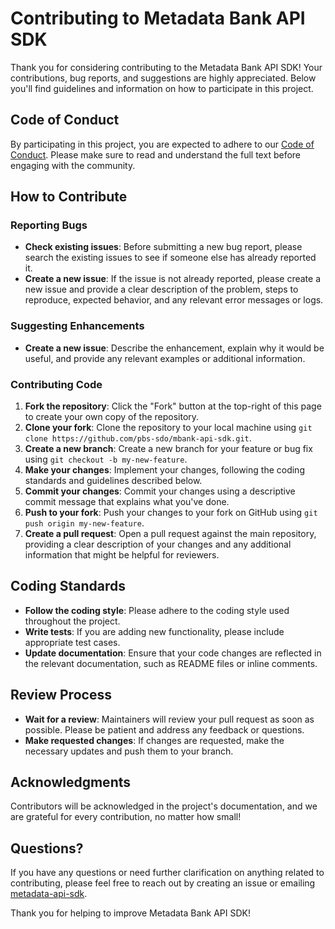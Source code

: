 # Contributing to Metadata Bank API SDK

Thank you for considering contributing to the Metadata Bank API SDK! Your contributions, bug reports, and suggestions are highly appreciated. Below you'll find guidelines and information on how to participate in this project.

## Code of Conduct

By participating in this project, you are expected to adhere to our [Code of Conduct](./CODE_OF_CONDUCT.md). Please make sure to read and understand the full text before engaging with the community.

## How to Contribute

### Reporting Bugs

- **Check existing issues**: Before submitting a new bug report, please search the existing issues to see if someone else has already reported it.
- **Create a new issue**: If the issue is not already reported, please create a new issue and provide a clear description of the problem, steps to reproduce, expected behavior, and any relevant error messages or logs.

### Suggesting Enhancements

- **Create a new issue**: Describe the enhancement, explain why it would be useful, and provide any relevant examples or additional information.

### Contributing Code

1. **Fork the repository**: Click the "Fork" button at the top-right of this page to create your own copy of the repository.
2. **Clone your fork**: Clone the repository to your local machine using `git clone https://github.com/pbs-sdo/mbank-api-sdk.git`.
3. **Create a new branch**: Create a new branch for your feature or bug fix using `git checkout -b my-new-feature`.
4. **Make your changes**: Implement your changes, following the coding standards and guidelines described below.
5. **Commit your changes**: Commit your changes using a descriptive commit message that explains what you've done.
6. **Push to your fork**: Push your changes to your fork on GitHub using `git push origin my-new-feature`.
7. **Create a pull request**: Open a pull request against the main repository, providing a clear description of your changes and any additional information that might be helpful for reviewers.

## Coding Standards

- **Follow the coding style**: Please adhere to the coding style used throughout the project.
- **Write tests**: If you are adding new functionality, please include appropriate test cases.
- **Update documentation**: Ensure that your code changes are reflected in the relevant documentation, such as README files or inline comments.

## Review Process

- **Wait for a review**: Maintainers will review your pull request as soon as possible. Please be patient and address any feedback or questions.
- **Make requested changes**: If changes are requested, make the necessary updates and push them to your branch.

## Acknowledgments

Contributors will be acknowledged in the project's documentation, and we are grateful for every contribution, no matter how small!

## Questions?

If you have any questions or need further clarification on anything related to contributing, please feel free to reach out by creating an issue or emailing [metadata-api-sdk](mailto:metadata@pbstesting2.freshdesk.com).

Thank you for helping to improve Metadata Bank API SDK!
